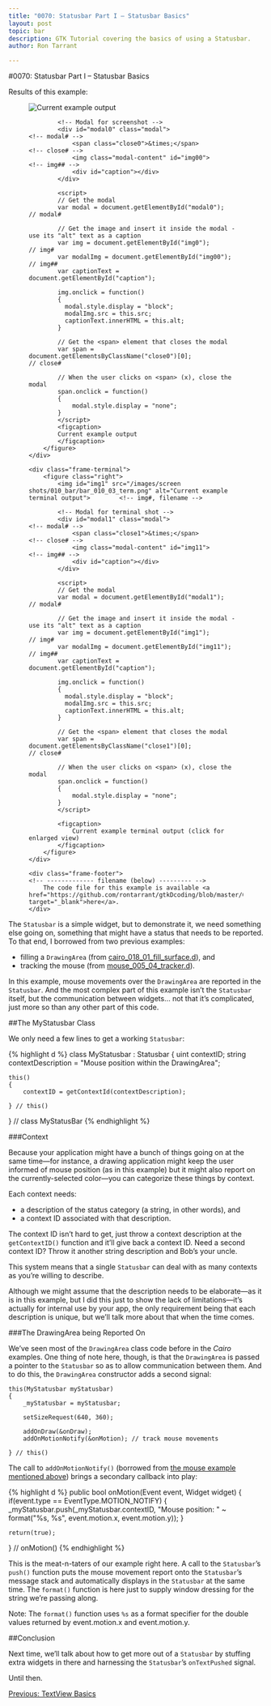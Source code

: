 ```yaml
---
title: "0070: Statusbar Part I – Statusbar Basics"
layout: post
topic: bar
description: GTK Tutorial covering the basics of using a Statusbar.
author: Ron Tarrant

---
```


#0070: Statusbar Part I – Statusbar Basics

<!-- 0, 1 -->
<!-- first occurrence of application and terminal screen shots on a single page -->
<div class="screenshot-frame">
	<div class="frame-header">
		Results of this example:
	</div>
	<div class="frame-screenshot">
		<figure>
			<img id="img0" src="/images/screen shots/010_bar/bar_010_03.png" alt="Current example output">		<!-- img# -->
			
			<!-- Modal for screenshot -->
			<div id="modal0" class="modal">																	<!-- modal# -->
				<span class="close0">&times;</span>															<!-- close# -->
				<img class="modal-content" id="img00">															<!-- img## -->
				<div id="caption"></div>
			</div>
			
			<script>
			// Get the modal
			var modal = document.getElementById("modal0");														// modal#
			
			// Get the image and insert it inside the modal - use its "alt" text as a caption
			var img = document.getElementById("img0");															// img#
			var modalImg = document.getElementById("img00");													// img##
			var captionText = document.getElementById("caption");

			img.onclick = function()
			{
			  modal.style.display = "block";
			  modalImg.src = this.src;
			  captionText.innerHTML = this.alt;
			}
			
			// Get the <span> element that closes the modal
			var span = document.getElementsByClassName("close0")[0];											// close#
			
			// When the user clicks on <span> (x), close the modal
			span.onclick = function()
			{ 
				modal.style.display = "none";
			}
			</script>
			<figcaption>
			Current example output
			</figcaption>
		</figure>
	</div>

	<div class="frame-terminal">
		<figure class="right">
			<img id="img1" src="/images/screen shots/010_bar/bar_010_03_term.png" alt="Current example terminal output">		<!-- img#, filename -->

			<!-- Modal for terminal shot -->
			<div id="modal1" class="modal">																				<!-- modal# -->
				<span class="close1">&times;</span>																		<!-- close# -->
				<img class="modal-content" id="img11">																		<!-- img## -->
				<div id="caption"></div>
			</div>
			
			<script>
			// Get the modal
			var modal = document.getElementById("modal1");																	// modal#
			
			// Get the image and insert it inside the modal - use its "alt" text as a caption
			var img = document.getElementById("img1");																		// img#
			var modalImg = document.getElementById("img11");																// img##
			var captionText = document.getElementById("caption");

			img.onclick = function()
			{
			  modal.style.display = "block";
			  modalImg.src = this.src;
			  captionText.innerHTML = this.alt;
			}
			
			// Get the <span> element that closes the modal
			var span = document.getElementsByClassName("close1")[0];														// close#
			
			// When the user clicks on <span> (x), close the modal
			span.onclick = function()
			{ 
				modal.style.display = "none";
			}
			</script>

			<figcaption>
				Current example terminal output (click for enlarged view)
			</figcaption>
		</figure>
	</div>

	<div class="frame-footer">																								<!-- ------------- filename (below) --------- -->
		The code file for this example is available <a href="https://github.com/rontarrant/gtkDcoding/blob/master/010_bar/bar_010_03_statusbar.d" target="_blank">here</a>.
	</div>
</div>
<!-- end of snippet for first (1st) occurrence of application and terminal screen shots on a single page -->

The `Statusbar` is a simple widget, but to demonstrate it, we need something else going on, something that might have a status that needs to be reported. To that end, I borrowed from two previous examples:

- filling a `DrawingArea` (from [cairo_018_01_fill_surface.d](https://github.com/rontarrant/gtkDcoding/blob/master/018_cairo/cairo_018_01_fill_surface.d)), and
- tracking the mouse (from [mouse_005_04_tracker.d](https://github.com/rontarrant/gtkDcoding/blob/master/005_mouse/mouse_005_04_tracker.d)).

In this example, mouse movements over the `DrawingArea` are reported in the `Statusbar`. And the most complex part of this example isn’t the `Statusbar` itself, but the communication between widgets… not that it’s complicated, just more so than any other part of this code.

##The MyStatusbar Class

We only need a few lines to get a working `Statusbar`:

{% highlight d %}
class MyStatusbar : Statusbar
{
	uint contextID;
	string contextDescription = "Mouse position within the DrawingArea";
	
	this()
	{
		contextID = getContextId(contextDescription);
		
	} // this()

} // class MyStatusBar
{% endhighlight %}

###Context

Because your application might have a bunch of things going on at the same time—for instance, a drawing application might keep the user informed of mouse position (as in this example) but it might also report on the currently-selected color—you can categorize these things by context.

Each context needs:

- a description of the status category (a string, in other words), and
- a context ID associated with that description.

The context ID isn’t hard to get, just throw a context description at the `getContextID()` function and it’ll give back a context ID. Need a second context ID? Throw it another string description and Bob’s your uncle.

This system means that a single `Statusbar` can deal with as many contexts as you’re willing to describe.

Although we might assume that the description needs to be elaborate—as it is in this example, but I did this just to show the lack of limitations—it’s actually for internal use by your app, the only requirement being that each description is unique, but we’ll talk more about that when the time comes.

###The DrawingArea being Reported On

We’ve seen most of the `DrawingArea` class code before in the *Cairo* examples. One thing of note here, though, is that the `DrawingArea` is passed a pointer to the `Statusbar` so as to allow communication between them. And to do this, the `DrawingArea` constructor adds a second signal:

	this(MyStatusbar myStatusbar)
	{
		_myStatusbar = myStatusbar;

		setSizeRequest(640, 360);

		addOnDraw(&onDraw);
		addOnMotionNotify(&onMotion); // track mouse movements
		
	} // this()
	
	
The call to `addOnMotionNotify()` (borrowed from [the mouse example mentioned above](https://github.com/rontarrant/gtkDcoding/blob/master/005_mouse/mouse_005_04_tracker.d)) brings a secondary callback into play:

{% highlight d %}
public bool onMotion(Event event, Widget widget)
{
	if(event.type == EventType.MOTION_NOTIFY)
	{
		_myStatusbar.push(_myStatusbar.contextID, "Mouse position: " ~ format("%s, %s", event.motion.x, event.motion.y));
	}

	return(true);
		
} // onMotion()
{% endhighlight %}

This is the meat-n-taters of our example right here. A call to the `Statusbar`’s `push()` function puts the mouse movement report onto the `Statusbar`’s message stack and automatically displays in the `Statusbar` at the same time. The `format()` function is here just to supply window dressing for the string we’re passing along.

Note: The `format()` function uses `%s` as a format specifier for the double values returned by event.motion.x and event.motion.y. 

##Conclusion

Next time, we’ll talk about how to get more out of a `Statusbar` by stuffing extra widgets in there and harnessing the `Statusbar`’s `onTextPushed` signal.

Until then.

<div class="blog-nav">
	<div style="float: left;">
		<a href="/2019/09/10/0069-textview-basics.html">Previous: TextView Basics</a>
	</div>
<!--
	<div style="float: right;">
		<a href="/2019/09/10/0071-expanding-on-the-statusbar.html">Next: Expanding on the Statusbar</a>
	</div>
-->
</div>
